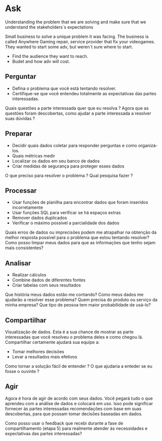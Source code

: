 # Ask

Understanding the problem that we are solving and make sure that we understand the stakeholders´s expectations

Small business to solve a unique problem it was facing. The business is called Anywhere Gaming repair, service provider that fix your videogames. They wanted to start some adv, but weren´t sure where to start.

*   Find the audience they want to reach.
*   Budet and how adv will cost.

## Perguntar

*   Defina o problema que você está tentando resolver.
*   Certifique-se que você entendeu totalmente as expectativas das partes interessadas.

Quais questões a parte interessada quer que eu resolva ?
Agora que as questões foram descobertas, como ajudar a parte interessada a resolver suas dúvidas ?

## Preparar

*   Decidir quais dados coletar para responder perguntas e como organizá-los.
*   Quais métricas medir
*   Localizar os dados em seu banco de dados
*   Criar medidas de segurança para proteger esses dados

O que preciso para resolver o problema ?
Qual pesquisa fazer ?

## Processar

*   Usar funções de planilha para encontrar dados que foram inseridos incorretamente
*   Usar funções SQL para verificar se há espaços extras
*   Remover dados duplicados
*   Verificar o máximo possível a parcialidade dos dados

Quais erros de dados ou imprecisões podem me atrapalhar na obtenção da melhor resposta possível para o problema que estou tentando resolver?
Como posso limpar meus dados para que as informações que tenho sejam mais consistentes?

## Analisar

*   Realizar cálculos
*   Combine dados de diferentes fontes
*   Criar tabelas com seus resultados

Que história meus dados estão me contando?
Como meus dados me ajudarão a resolver esse problema?
Quem precisa do produto ou serviço da minha empresa? Que tipo de pessoa tem maior probabilidade de usá-lo?

## Compartilhar

Visualização de dados.  Esta é a sua chance de mostrar as parte interessadas que você resolveu o problema deles e como chegou lá. Compartilhar certamente ajudará sua equipe a: 

*   Tomar melhores decisões
*   Levar a resultados mais efetivos

Como tornar a solução fácil de entender ?
O que ajudaria a enteder se eu fosse o ouvinte ?

## Agir

Agora é hora de agir de acordo com seus dados. Você pegará tudo o que aprendeu com a análise de dados e colocará em uso. Isso pode significar fornecer às partes interessadas recomendações com base em suas descobertas, para que possam tomar decisões baseadas em dados.

Como posso usar o feedback que recebi durante a fase de compartilhamento (etapa 5) para realmente atender às necessidades e expectativas das partes interessadas?



